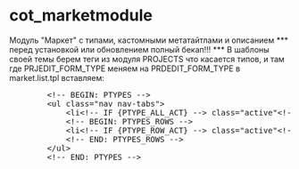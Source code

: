# cot_marketmodule
Модуль "Маркет" с типами, кастомными метатайтлами и описанием
*** перед установкой или обновлением полный бекап!!! ***
 В шаблоны своей темы берем теги из модуля PROJECTS что касается типов, и там где PRJEDIT_FORM_TYPE  меняем на PRDEDIT_FORM_TYPE
 в market.list.tpl вставляем:
<pre class="brush:as3;">
		&lt;!-- BEGIN: PTYPES --&gt;
		&lt;ul class=&quot;nav nav-tabs&quot;&gt;
			&lt;li&lt;!-- IF {PTYPE_ALL_ACT} --&gt; class=&quot;active&quot;&lt;!-- ENDIF --&gt;&gt;&lt;a href=&quot;{PTYPE_ALL_URL}&quot;&gt;{PHP.L.All}&lt;/a&gt;&lt;/li&gt;
			&lt;!-- BEGIN: PTYPES_ROWS --&gt;
			&lt;li&lt;!-- IF {PTYPE_ROW_ACT} --&gt; class=&quot;active&quot;&lt;!-- ENDIF --&gt;&gt;&lt;a href=&quot;{PTYPE_ROW_URL}&quot;&gt;{PTYPE_ROW_TITLE}&lt;/a&gt;&lt;/li&gt;
			&lt;!-- END: PTYPES_ROWS --&gt;
		&lt;/ul&gt;	
		&lt;!-- END: PTYPES --&gt;</pre>
